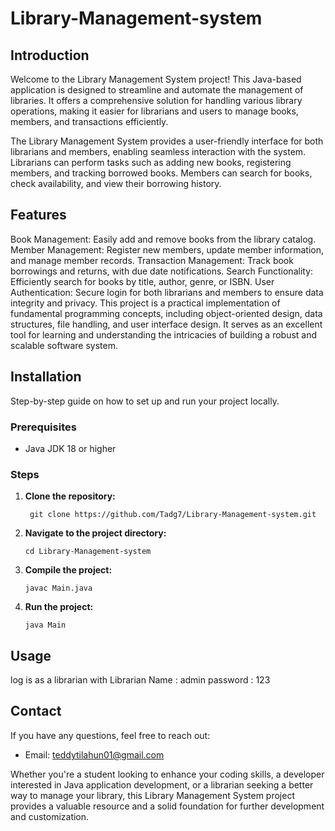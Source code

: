 # Library-Management-system

## Introduction

Welcome to the Library Management System project! This Java-based application is designed to streamline and automate the management of libraries.
It offers a comprehensive solution for handling various library operations, making it easier for librarians and users to manage books, members,
and transactions efficiently.

The Library Management System provides a user-friendly interface for both librarians and members, enabling seamless interaction with the system.
Librarians can perform tasks such as adding new books, registering members, and tracking borrowed books. Members can search for books, check availability,
and view their borrowing history.

## Features

Book Management: Easily add and remove books from the library catalog.
Member Management: Register new members, update member information, and manage member records.
Transaction Management: Track book borrowings and returns, with due date notifications.
Search Functionality: Efficiently search for books by title, author, genre, or ISBN.
User Authentication: Secure login for both librarians and members to ensure data integrity and privacy.
This project is a practical implementation of fundamental programming concepts, including object-oriented design, data structures, file handling,
and user interface design. It serves as an excellent tool for learning and understanding the intricacies of building a robust and scalable software system.

## Installation

Step-by-step guide on how to set up and run your project locally.

### Prerequisites

- Java JDK 18 or higher

### Steps

1. **Clone the repository:**
   ```
    git clone https://github.com/Tadg7/Library-Management-system.git

   ```
2. **Navigate to the project directory:**

   ```
   cd Library-Management-system
   ```

3. **Compile the project:**

   ```
   javac Main.java
   ```

4. **Run the project:**

   ```
   java Main
   ```

## Usage
log is as a librarian with
Librarian Name : admin
password : 123

## Contact

If you have any questions, feel free to reach out:

- Email: teddytilahun01@gmail.com

Whether you're a student looking to enhance your coding skills, a developer interested in Java application development,
or a librarian seeking a better way to manage your library, this Library Management System project provides a valuable
resource and a solid foundation for further development and customization.
